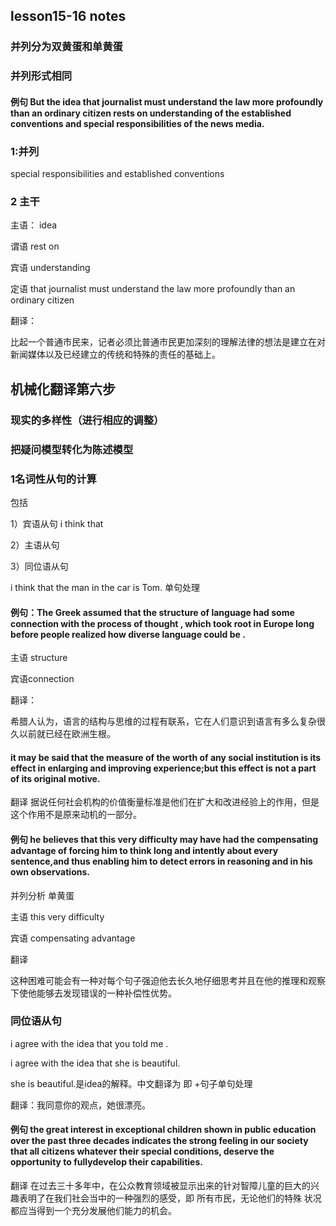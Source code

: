 ## lesson15-16 notes

### 并列分为双黄蛋和单黄蛋

### 并列形式相同

#### 例句 But the idea that journalist must understand the law more profoundly than an ordinary citizen rests on understanding of the established conventions and special  responsibilities of the news media.

### 1:并列

special responsibilities and established conventions

### 2 主干

主语： idea

谓语 rest on

宾语 understanding

定语 that journalist must understand the law more profoundly than an ordinary citizen 

翻译：

比起一个普通市民来，记者必须比普通市民更加深刻的理解法律的想法是建立在对新闻媒体以及已经建立的传统和特殊的责任的基础上。

## 机械化翻译第六步

### 现实的多样性（进行相应的调整）

### 把疑问模型转化为陈述模型

### 1名词性从句的计算

包括 

1）宾语从句 i think that

   2）主语从句  

   3）同位语从句

 i think that the man in the car is Tom. 单句处理

#### 例句：The Greek assumed that the structure of language had some connection with the process of thought , which took root in Europe long before people realized how diverse language could be .

主语 structure

 宾语connection

 翻译：

 希腊人认为，语言的结构与思维的过程有联系，它在人们意识到语言有多么复杂很久以前就已经在欧洲生根。

#### it may be said that the measure of the worth of any social institution is its effect in enlarging and improving experience;but this effect is not a part of its original motive.

 翻译 据说任何社会机构的价值衡量标准是他们在扩大和改进经验上的作用，但是这个作用不是原来动机的一部分。

#### 例句 he believes that this very difficulty may have had the compensating advantage of forcing him to think long and intently about every sentence,and thus enabling him to detect errors in reasoning and in his own observations.

 并列分析  单黄蛋

 主语 this very difficulty

 宾语 compensating advantage

 翻译 

 这种困难可能会有一种对每个句子强迫他去长久地仔细思考并且在他的推理和观察下使他能够去发现错误的一种补偿性优势。

### 同位语从句

 i agree with the idea that you told me .

 i agree with the idea that she is beautiful.

 she is beautiful.是idea的解释。中文翻译为 即 +句子单句处理

 翻译：我同意你的观点，她很漂亮。

#### 例句  the great interest in exceptional children shown in public education over the past three decades indicates the strong feeling in our society that all citizens whatever their special conditions, deserve the opportunity to fullydevelop their capabilities.

  翻译 在过去三十多年中，在公众教育领域被显示出来的针对智障儿童的巨大的兴趣表明了在我们社会当中的一种强烈的感受，即 所有市民，无论他们的特殊 状况都应当得到一个充分发展他们能力的机会。